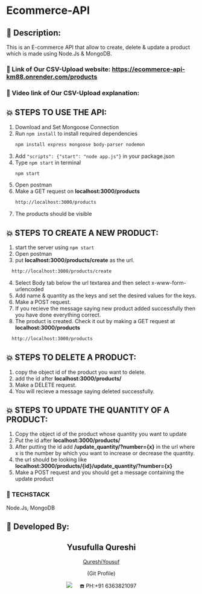 # Ecommerce-API

## 📜 Description:
This is an E-commerce API that allow to create, delete & update a product which is made using Node.Js & MongoDB. 

### 🔗 Link of Our CSV-Upload website: https://ecommerce-api-km88.onrender.com/products

### 🔗 Video link of Our CSV-Upload explanation: 


## 💥 STEPS TO USE THE API:
1) Download and Set Mongoose Connection
2) Run `npm install` to install required dependencies
    ```bash
    npm install express mongoose body-parser nodemon
    ```
4) Add `"scripts": {"start": "node app.js"}` in your package.json
3) Type `npm start` in terminal
    ```bash
    npm start
    ```
4) Open postman
5) Make a GET request on **localhost:3000/products**
    ```bash
    http://localhost:3000/products
    ```
6) The products should be visible

## 💥 STEPS TO CREATE A NEW PRODUCT: 
1) start the server using `npm start`
2) Open postman
3) put **localhost:3000/products/create** as the url. 
  ```bash
    http://localhost:3000/products/create
  ```
4) Select Body tab below the url textarea and then select x-www-form-urlencoded
5) Add name & quantity as the keys and set the desired values for the keys.
6) Make a POST request.
7) If you recieve the message saying new product added successfully then you have done everything correct.
8) The product is created. Check it out by making a GET request at **localhost:3000/products**
  ```bash
    http://localhost:3000/products
  ```

## 💥 STEPS TO DELETE A PRODUCT:
1) copy the object id of the product you want to delete.
2) add the id after **localhost:3000/products/**
3) Make a DELETE request.
4) You will recieve a message saying deleted successfully.

## 💥 STEPS TO UPDATE THE QUANTITY OF A PRODUCT:
1) Copy the object id of the product whose quantity you want to update
2) Put the id after **localhost:3000/products/**
3) After putting the id add **/update_quantity/?number={x}** in the url where x is the number by which you want to increase or decrease the quantity.
4) the url should be looking like **localhost:3000/products/{id}/update_quantity/?number={x}**
5) Make a POST request and you should get a message containing the update product


### 🔗 TECHSTACK
Node.Js, MongoDB


## 👦 Developed By:
<h2 align="center">Yusufulla Qureshi</h2>
<p align="center">
<a href="https://github.com/QureshiYousuf">QureshiYousuf</a> 
<p align="center">(Git Profile)</p>
<p align="center">
  <a href="mailto:yousuf337692qureshi@gmail.com?subject=Hello%20Qureshi,%20From%20Github"><img src="https://img.shields.io/badge/gmail-%23D14836.svg?&style=for-the-badge&logo=gmail&logoColor=white" /></a>&nbsp;&nbsp;&nbsp;&nbsp;
  ☎️ PH:+91 6363821097
</p>
